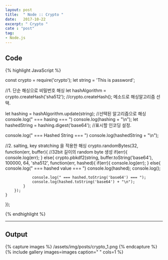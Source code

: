 ```yaml
---
layout: post
title:  " Node :: Crypto "
date:   2017-10-22
excerpt: " Crypto "
cate : "post"
tag:
- Node.js
---
```



## Code
{% highlight JavaScript %}


const crypto = require('crypto');
let string = 'This is password';

//1. 단순 해싱으로 비밀번호 해싱
let hashAlgorithm = crypto.createHash('sha512');
//crypto.createHash(); 메소드로 해싱알고리즘 선택.

let hashing = hashAlgorithm.update(string);
//선택된 알고리즘으로 해싱
console.log(" === hasing === ")
console.log(hashing + "\n");
let hashedString = hashing.digest('base64');
//표시할 인코딩 설정. 

console.log(" === Hashed String === ")
console.log(hashedString + "\n");

//2. salting, key stratching 을 적용한 해싱
crypto.randomBytes(32, function(err, buffer){
	//32bit 길이의 random byte 생성
	if(err){
		console.log(err);
	} else{
		crypto.pbkdf2(string, buffer.toString('base64'), 100000, 64, 'sha512', function(err, hashed){
			if(err){
				console.log(err);
			} else{
				console.log(" === hashed value === ")
				console.log(hashed);
				console.log();
				
				console.log(" === hashed.toString('base64') === ");
				console.log(hashed.toString('base64') + "\n");
			}
		});
	}
});


{% endhighlight %}

---


## Output

{% capture images %}
    /assets/img/posts/crypto_1.png
{% endcapture %}
{% include gallery images=images caption=" " cols=1 %}
